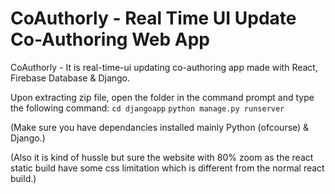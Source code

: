 # CoAuthorly - Real Time UI Update Co-Authoring Web App
CoAuthorly -  It is real-time-ui updating co-authoring app made with React, Firebase Database &amp; Django.


Upon extracting zip file, open the folder in the command prompt and type the following command:
```cd djangoapp```
```python manage.py runserver```


(Make sure you have dependancies installed mainly Python (ofcourse) & Django.)

(Also it is kind of hussle but sure the website with 80% zoom as the react static build have some css limitation which is different from the normal react build.)
